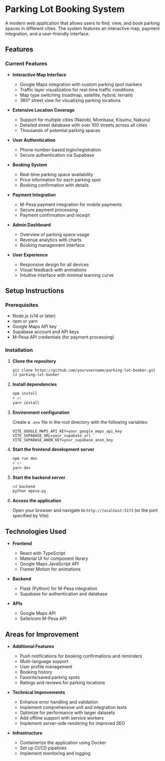 # Parking Lot Booking System

A modern web application that allows users to find, view, and book parking spaces in different cities. The system features an interactive map, payment integration, and a user-friendly interface.

## Features

### Current Features

- **Interactive Map Interface**
  - Google Maps integration with custom parking spot markers
  - Traffic layer visualization for real-time traffic conditions
  - Map type switching (roadmap, satellite, hybrid, terrain)
  - 360° street view for visualizing parking locations

- **Extensive Location Coverage**
  - Support for multiple cities (Nairobi, Mombasa, Kisumu, Nakuru)
  - Detailed street database with over 100 streets across all cities
  - Thousands of potential parking spaces

- **User Authentication**
  - Phone number-based login/registration
  - Secure authentication via Supabase

- **Booking System**
  - Real-time parking space availability
  - Price information for each parking spot
  - Booking confirmation with details

- **Payment Integration**
  - M-Pesa payment integration for mobile payments
  - Secure payment processing
  - Payment confirmation and receipt

- **Admin Dashboard**
  - Overview of parking space usage
  - Revenue analytics with charts
  - Booking management interface

- **User Experience**
  - Responsive design for all devices
  - Visual feedback with animations
  - Intuitive interface with minimal learning curve

## Setup Instructions

### Prerequisites

- Node.js (v14 or later)
- npm or yarn
- Google Maps API key
- Supabase account and API keys
- M-Pesa API credentials (for payment processing)

### Installation

1. **Clone the repository**
   ```bash
   git clone https://github.com/yourusername/parking-lot-booker.git
   cd parking-lot-booker
   ```

2. **Install dependencies**
   ```bash
   npm install
   # or
   yarn install
   ```

3. **Environment configuration**
   
   Create a `.env` file in the root directory with the following variables:
   ```
   VITE_GOOGLE_MAPS_API_KEY=your_google_maps_api_key
   VITE_SUPABASE_URL=your_supabase_url
   VITE_SUPABASE_ANON_KEY=your_supabase_anon_key
   ```

4. **Start the frontend development server**
   ```bash
   npm run dev
   # or
   yarn dev
   ```

5. **Start the backend server**
   ```bash
   cd backend
   python mpesa.py
   ```

6. **Access the application**
   
   Open your browser and navigate to `http://localhost:5173` (or the port specified by Vite)

## Technologies Used

- **Frontend**
  - React with TypeScript
  - Material UI for component library
  - Google Maps JavaScript API
  - Framer Motion for animations

- **Backend**
  - Flask (Python) for M-Pesa integration
  - Supabase for authentication and database

- **APIs**
  - Google Maps API
  - Safaricom M-Pesa API

## Areas for Improvement

- **Additional Features**
  - Push notifications for booking confirmations and reminders
  - Multi-language support
  - User profile management
  - Booking history
  - Favorite/saved parking spots
  - Ratings and reviews for parking locations

- **Technical Improvements**
  - Enhance error handling and validation
  - Implement comprehensive unit and integration tests
  - Optimize for performance with larger datasets
  - Add offline support with service workers
  - Implement server-side rendering for improved SEO

- **Infrastructure**
  - Containerize the application using Docker
  - Set up CI/CD pipelines
  - Implement monitoring and logging
